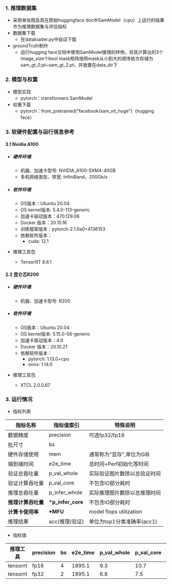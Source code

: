 ### 1. 推理数据集

* 采用单张图及其在原始huggingface doc中SamModel（cpu）上运行的结果作为推理数据集与评估指标
* 数据集下载
  * 在dataloader.py中自动下载
* groundTruth制作
  * 运行hugging face文档中使用SamModel推理的样例，将其计算出的3个image_size个bool mask矩阵按照mask从小到大的顺序依次存储为sam_gt_0.pt~sam_gt_2.pt，并放置在data_dir下

### 2. 模型与权重

* 模型实现
  * pytorch：transformers.SamModel
* 权重下载
  * pytorch：from_pretrained("facebook/sam_vit_huge")（hugging face）

### 3. 软硬件配置与运行信息参考

#### 3.1 Nvidia A100

- ##### 硬件环境

  - 机器、加速卡型号: NVIDIA_A100-SXM4-40GB
  - 多机网络类型、带宽: InfiniBand，200Gb/s

- ##### 软件环境

  - OS版本：Ubuntu 20.04
  - OS kernel版本: 5.4.0-113-generic
  - 加速卡驱动版本：470.129.06
  - Docker 版本：20.10.16
  - 训练框架版本：pytorch-2.1.0a0+4136153
  - 依赖软件版本：
    - cuda: 12.1

- 推理工具包

  - TensorRT 8.6.1

#### 2.2 昆仑芯R200

- ##### 硬件环境
    - 机器、加速卡型号: R200

- ##### 软件环境
   - OS版本：Ubuntu 20.04
   - OS kernel版本: 5.15.0-56-generic
   - 加速卡驱动版本：4.0
   - Docker 版本：20.10.21
   - 依赖软件版本：
     - pytorch: 1.13.0+cpu
     - onnx: 1.14.0

- 推理工具包
   
   - XTCL 2.0.0.67

### 3. 运行情况

* 指标列表

| 指标名称           | 指标值索引       | 特殊说明                                     |
| ------------------ | ---------------- | -------------------------------------------- |
| 数据精度           | precision        | 可选fp32/fp16                                |
| 批尺寸             | bs               |                                              |
| 硬件存储使用       | mem              | 通常称为“显存”,单位为GiB                     |
| 端到端时间         | e2e_time         | 总时间+Perf初始化等时间                      |
| 验证总吞吐量       | p_val_whole      | 实际验证图片数除以总验证时间                 |
| 验证计算吞吐量     | p_val_core       | 不包含IO部分耗时                             |
| 推理总吞吐量       | p_infer_whole    | 实际推理图片数除以总推理时间                 |
| **推理计算吞吐量** | **\*p_infer_core** | 不包含IO部分耗时                             |
| **计算卡使用率** | **\*MFU** | model flops utilization                             |
| 推理结果           | acc(推理/验证)   | 单位为top1分类准确率(acc1)                   |

* 指标值

| 推理工具  | precision | bs   | e2e_time | p_val_whole | p_val_core | p_infer_whole | \*p_infer_core | \*MFU     | acc         | mem        |
| ----------- | --------- | ---- | ---- | -------- | ----------- | ---------- | ------------- | ------------ | ----------- | ----------- |
| tensorrt | fp16    | 4   |1895.1 | 9.3 | 10.7 | 7.9 | 11.8 | 11.8% | 0.89/1.0 | 23.7/40.0 |
| tensorrt | fp32   | 2 | 1895.1 | 6.8 | 7.5 | 5.5         | 7.0 | 13.9% | 1.0/1.0 | 18.1/40.0 |

